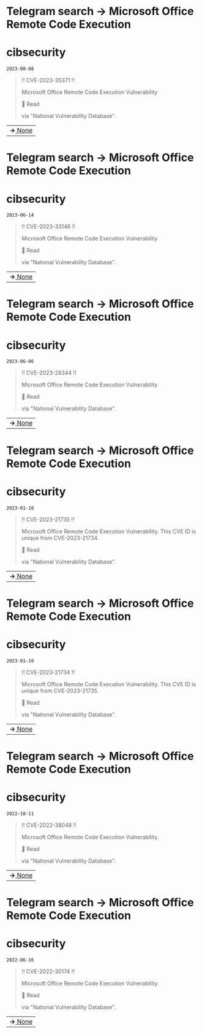 # Telegram search -> Microsoft Office Remote Code Execution
# cibsecurity
`2023-08-08`

<blockquote>
‼ CVE-2023-35371 ‼

Microsoft Office Remote Code Execution Vulnerability

📖 Read

via &quot;National Vulnerability Database&quot;.
</blockquote>

<table><tr><td><b>→</b><a href="None">
None
</a>
</td></tr></table>

# Telegram search -> Microsoft Office Remote Code Execution
# cibsecurity
`2023-06-14`

<blockquote>
‼ CVE-2023-33146 ‼

Microsoft Office Remote Code Execution Vulnerability

📖 Read

via &quot;National Vulnerability Database&quot;.
</blockquote>

<table><tr><td><b>→</b><a href="None">
None
</a>
</td></tr></table>

# Telegram search -> Microsoft Office Remote Code Execution
# cibsecurity
`2023-06-06`

<blockquote>
‼ CVE-2023-29344 ‼

Microsoft Office Remote Code Execution Vulnerability

📖 Read

via &quot;National Vulnerability Database&quot;.
</blockquote>

<table><tr><td><b>→</b><a href="None">
None
</a>
</td></tr></table>

# Telegram search -> Microsoft Office Remote Code Execution
# cibsecurity
`2023-01-10`

<blockquote>
‼ CVE-2023-21735 ‼

Microsoft Office Remote Code Execution Vulnerability. This CVE ID is unique from CVE-2023-21734.

📖 Read

via &quot;National Vulnerability Database&quot;.
</blockquote>

<table><tr><td><b>→</b><a href="None">
None
</a>
</td></tr></table>

# Telegram search -> Microsoft Office Remote Code Execution
# cibsecurity
`2023-01-10`

<blockquote>
‼ CVE-2023-21734 ‼

Microsoft Office Remote Code Execution Vulnerability. This CVE ID is unique from CVE-2023-21735.

📖 Read

via &quot;National Vulnerability Database&quot;.
</blockquote>

<table><tr><td><b>→</b><a href="None">
None
</a>
</td></tr></table>

# Telegram search -> Microsoft Office Remote Code Execution
# cibsecurity
`2022-10-11`

<blockquote>
‼ CVE-2022-38048 ‼

Microsoft Office Remote Code Execution Vulnerability.

📖 Read

via &quot;National Vulnerability Database&quot;.
</blockquote>

<table><tr><td><b>→</b><a href="None">
None
</a>
</td></tr></table>

# Telegram search -> Microsoft Office Remote Code Execution
# cibsecurity
`2022-06-16`

<blockquote>
‼ CVE-2022-30174 ‼

Microsoft Office Remote Code Execution Vulnerability.

📖 Read

via &quot;National Vulnerability Database&quot;.
</blockquote>

<table><tr><td><b>→</b><a href="None">
None
</a>
</td></tr></table>

